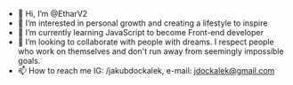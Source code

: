 - 👋 Hi, I’m @EtharV2
- 👀 I’m interested in personal growth and creating a lifestyle to inspire
- 🌱 I’m currently learning JavaScript to become Front-end developer
- 💞️ I’m looking to collaborate with people with dreams. I respect people who work on themselves and don't run away from seemingly impossible goals. 
- 📫 How to reach me IG: /jakubdockalek, e-mail: jdockalek@gmail.com

<!---
EtharV2/EtharV2 is a ✨ special ✨ repository because its `README.md` (this file) appears on your GitHub profile.
You can click the Preview link to take a look at your changes.
--->
